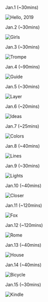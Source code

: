 Jan.1 (~30mins)

![Hello, 2019](1.jpg)

Jan.2 (~30mins)

![Girls](2.jpg)

Jan.3 (~30mins)

![Trompe](3.jpg)

Jan.4 (~90mins)

![Guide](4.jpg)

Jan.5 (~30mins)

![Layer](5.jpg)

Jan.6 (~20mins)

![Ideas](6.jpg)

Jan.7 (~25mins)

![Colors](7.jpg)

Jan.8 (~40mins)

![Lines](8.jpg)

Jan.9 (~30mins)

![Lights](9.jpg)

Jan.10 (~40mins)

![Closer](10.jpg)

Jan.11 (~120mins)

![Fox](11.jpg)

Jan.12 (~120mins)

![Rome](12.jpg)

Jan.13 (~40mins)

![House](13.jpg)

Jan.14 (~40mins)

![Bicycle](14.jpg)

Jan.15 (~30mins)

![Kindle](15.jpg)
